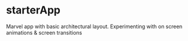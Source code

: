 # starterApp
Marvel app with basic architectural layout. Experimenting with on screen animations & screen transitions

